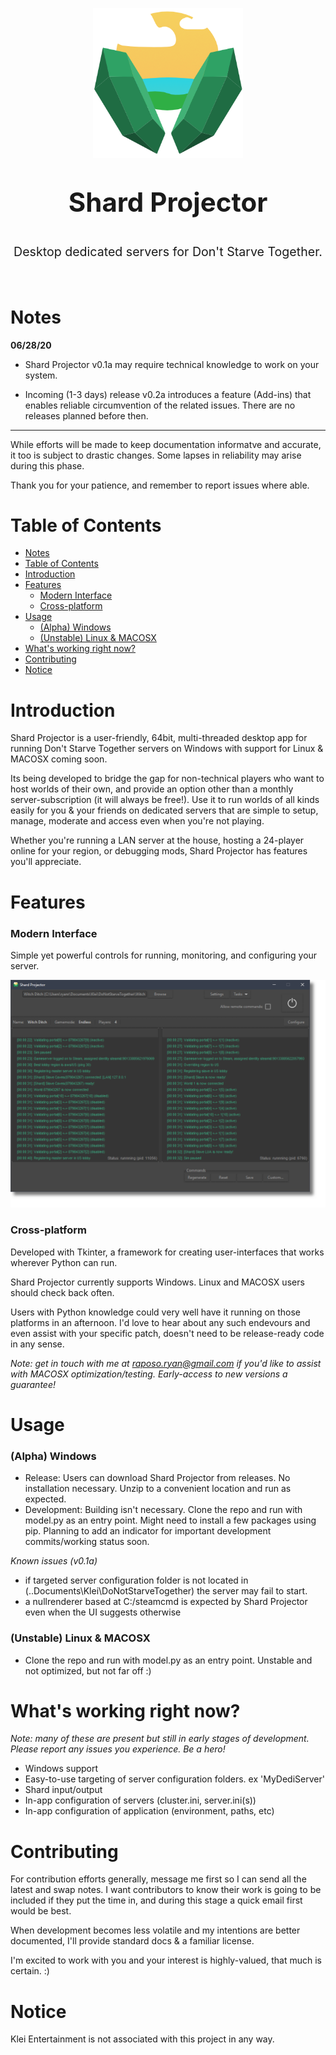 <p align="center">
  <a href="" rel="noopener">
 <img width=240px height=240px src="img\sp-icon-header.png" alt="Shard Projector"></a>
</p>

<p align="center" style="font-size: 300%"> <b>Shard Projector</b>
</p>
<p align="center" style="font-size: 140%"> Desktop dedicated servers for Don't Starve Together. 
</p>
<br>

# Notes

**06/28/20**

- Shard Projector v0.1a may require technical knowledge to work on your system. 

- Incoming (1-3 days) release v0.2a introduces a feature (Add-ins) that enables reliable circumvention of the related issues. There are no releases planned before then.

---

While efforts will be made to keep documentation informatve and accurate, it too is subject to drastic changes. Some lapses in reliability may arise during this phase.

Thank you for your patience, and remember to report issues where able.

# Table of Contents

- [Notes](#notes)
- [Table of Contents](#table-of-contents)
- [Introduction](#introduction)
- [Features](#features)
    - [Modern Interface](#modern-interface)
    - [Cross-platform](#cross-platform)
- [Usage](#usage)
    - [(Alpha) Windows](#alpha-windows)
    - [(Unstable) Linux & MACOSX](#unstable-linux--macosx)
- [What's working right now?](#whats-working-right-now)
- [Contributing](#contributing)
- [Notice](#notice)
  
# Introduction

Shard Projector is a user-friendly, 64bit, multi-threaded desktop app for running Don't Starve Together servers on Windows with support for Linux & MACOSX coming soon. 

Its being developed to bridge the gap for non-technical players who want to host worlds of their own, and provide an option other than a monthly server-subscription (it will always be free!). Use it to run worlds of all kinds easily for you & your friends on dedicated servers that are simple to setup, manage, moderate and access even when you're not playing.

Whether you're running a LAN server at the house, hosting a 24-player online for your region, or debugging mods, Shard Projector has features you'll appreciate.

# Features

### Modern Interface

Simple yet powerful controls for running, monitoring, and configuring your server.

![Shard Projector](img/sp-running-preview.png)

### Cross-platform

Developed with Tkinter, a framework for creating user-interfaces that works wherever Python can run.

Shard Projector currently supports Windows. Linux and MACOSX users should check back often. 

Users with Python knowledge could very well have it running on those platforms in an afternoon. I'd love to hear about any such endevours and even assist with your specific patch, doesn't need to be release-ready code in any sense. 

*Note: get in touch with me at raposo.ryan@gmail.com if you'd like to assist with MACOSX optimization/testing. Early-access to new versions a guarantee!*

# Usage

### (Alpha) Windows

- Release: Users can download Shard Projector from releases. No installation necessary. Unzip to a convenient location and run as expected. 
- Development: Building isn't necessary. Clone the repo and run with model.py as an entry point. Might need to install a few packages using pip. Planning to add an indicator for important development commits/working status soon.


*Known issues (v0.1a)*

- if targeted server configuration folder is not located in (..Documents\Klei\DoNotStarveTogether) the server may fail to start.
- a nullrenderer based at C:/steamcmd is expected by Shard Projector even when the UI suggests otherwise


### (Unstable) Linux & MACOSX

- Clone the repo and run with model.py as an entry point. Unstable and not optimized, but not far off :) 

# What's working right now?

*Note: many of these are present but still in early stages of development. Please report any issues you experience. Be a hero!* 

- Windows support
- Easy-to-use targeting of server configuration folders. ex 'MyDediServer'
- Shard input/output
- In-app configuration of servers (cluster.ini, server.ini(s))
- In-app configuration of application (environment, paths, etc)

# Contributing 

For contribution efforts generally, message me first so I can send all the latest and swap notes. I want contributors to know their work is going to be included if they put the time in, and during this stage a quick email first would be best.

When development becomes less volatile and my intentions are better documented, I'll provide standard docs & a familiar license.

I'm excited to work with you and your interest is highly-valued, that much is certain. :)

# Notice

Klei Entertainment is not associated with this project in any way. 
